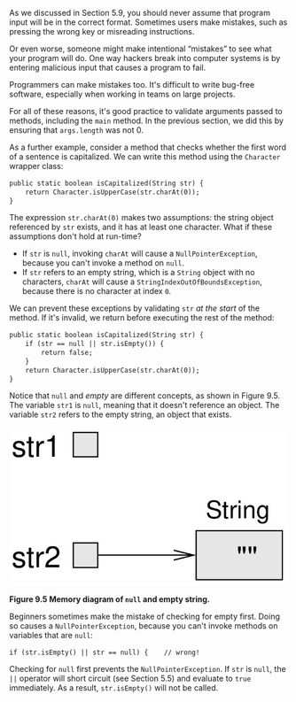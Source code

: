 As we discussed in Section 5.9, you should never assume that program input will be in the correct format. Sometimes users make mistakes, such as pressing the wrong key or misreading instructions.


Or even worse, someone might make intentional “mistakes” to see what your program will do. One way hackers break into computer systems is by entering malicious input that causes a program to fail.

Programmers can make mistakes too. It's difficult to write bug-free software, especially when working in teams on large projects.


For all of these reasons, it's good practice to validate arguments passed to methods, including the `main` method. In the previous section, we did this by ensuring that `args.length` was not 0.


As a further example, consider a method that checks whether the first word of a sentence is capitalized. We can write this method using the `Character` wrapper class:

```code
public static boolean isCapitalized(String str) {
    return Character.isUpperCase(str.charAt(0));
}
```

The expression `str.charAt(0)` makes two assumptions: the string object referenced by `str` exists, and it has at least one character. What if these assumptions don't hold at run-time?




* If `str` is `null`, invoking `charAt` will cause a `NullPointerException`, because you can't invoke a method on `null`.
* If `str` refers to an empty string, which is a `String` object with no characters, `charAt` will cause a `StringIndexOutOfBoundsException`, because there is no character at index `0`.




We can prevent these exceptions by validating `str` *at the start* of the method. If it's invalid, we return before executing the rest of the method:

```code
public static boolean isCapitalized(String str) {
    if (str == null || str.isEmpty()) {
        return false;
    }
    return Character.isUpperCase(str.charAt(0));
}
```

Notice that `null` and *empty* are different concepts, as shown in Figure 9.5. The variable `str1` is `null`, meaning that it doesn't reference an object. The variable `str2` refers to the empty string, an object that exists.

![Figure 9.5 Memory diagram of `null` and empty string.](figs/nullempty.jpg)

**Figure 9.5 Memory diagram of `null` and empty string.**

Beginners sometimes make the mistake of checking for empty first. Doing so causes a `NullPointerException`, because you can't invoke methods on variables that are `null`:

```code
if (str.isEmpty() || str == null) {    // wrong!
```


Checking for `null` first prevents the `NullPointerException`. If `str` is `null`, the `||` operator will short circuit (see Section 5.5) and evaluate to `true` immediately. As a result, `str.isEmpty()` will not be called.